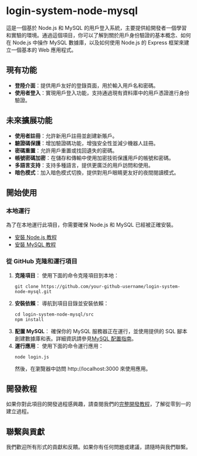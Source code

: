 # login-system-node-mysql

這是一個基於 Node.js 和 MySQL 的用戶登入系統，主要提供給開發者一個學習和實驗的環境。通過這個項目，你可以了解到關於用戶身份驗證的基本概念、如何在 Node.js 中操作 MySQL 數據庫，以及如何使用 Node.js 的 Express 框架來建立一個基本的 Web 應用程式。

## 現有功能

- **登陸介面**：提供用戶友好的登錄頁面，用於輸入用戶名和密碼。
- **使用者登入**：實現用戶登入功能，支持通過現有資料庫中的用戶憑證進行身份驗證。

## 未來擴展功能

- **使用者註冊**：允許新用戶註冊並創建新賬戶。
- **驗證碼保護**：增加驗證碼功能，增強安全性並減少機器人註冊。
- **密碼重置**：允許用戶重置或找回遺失的密碼。
- **帳號密碼加密**：在儲存和傳輸中使用加密技術保護用戶的帳號和密碼。
- **多語言支持**：支持多種語言，提供更廣泛的用戶訪問和使用。
- **暗色模式**：加入暗色模式切換，提供對用戶眼睛更友好的夜間閱讀模式。

## 開始使用

### 本地運行

為了在本地運行此項目，你需要確保 Node.js 和 MySQL 已經被正確安裝。

- [安裝 Node.js 教程](docs/installation-guide-nodejs.md)
- [安裝 MySQL 教程](docs/installation-guide-mysql.md)

### 從 GitHub 克隆和運行項目

1. **克隆項目**：
   使用下面的命令克隆項目到本地：
   ```shell
   git clone https://github.com/your-github-username/login-system-node-mysql.git
   ```
2. **安裝依賴**：
   導航到項目目錄並安裝依賴：
   ```shell
   cd login-system-node-mysql/src
   npm install
   ```
3. **配置 MySQL**：
   確保你的 MySQL 服務器正在運行，並使用提供的 SQL 腳本創建數據庫和表。詳細資訊請參見[MySQL 配置指南](docs/tutorial.md#24-在-mysql-中創建數據表)。
4. **運行應用**：
   使用下面的命令運行應用：
   ```shell
   node login.js
   ```
   然後，在瀏覽器中訪問 http://localhost:3000 來使用應用。

## 開發教程

如果你對此項目的開發過程感興趣，請查閱我們的[完整開發教程](docs/tutorial.md)，了解從零到一的建立過程。

## 聯繫與貢獻

我們歡迎所有形式的貢獻和反饋。如果你有任何問題或建議，請隨時與我們聯繫。
